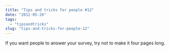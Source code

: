 ```yaml
---
title: "Tips and tricks for people #12"
date: "2012-05-26"
tags: 
  - "tipsandtricks"
slug: "tips-and-tricks-for-people-12"
---
```


If you want people to answer your survey, try not to make it four pages long.
